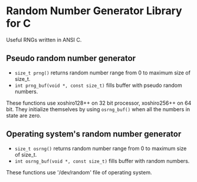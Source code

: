 Random Number Generator Library for C
=====================================

Useful RNGs written in ANSI C.

Pseudo random number generator
------------------------------

* `size_t prng()` returns random number range from 0 to maximum size of size_t.
* `int prng_buf(void *, const size_t)` fills buffer with pseudo random numbers.

These functions use xoshiro128++ on 32 bit processor, xoshiro256++ on 64 bit.
They initialize themselves by using `osrng_buf()` when all the numbers in
state are zero.

Operating system's random number generator
------------------------------------------

* `size_t osrng()` returns random number range from 0 to maximum size of size_t.
* `int osrng_buf(void *, const size_t)` fills buffer with random numbers.

These functions use '/dev/random' file of operating system.

